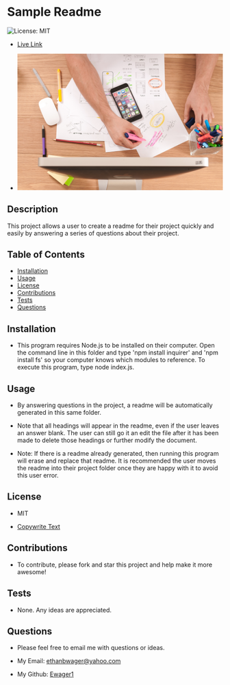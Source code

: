 # Sample Readme

![License: MIT](https://img.shields.io/badge/License-MIT-yellow.svg)

- [Live Link](http://www.google.com)

- ![Project Image](./develop/utils/projectImage/demoPic.png)

## Description

This project allows a user to create a readme for their project quickly and easily by answering a series of questions about their project.

## Table of Contents

- [Installation](#installation)
- [Usage](#usage)
- [License](#license)
- [Contributions](#contributions)
- [Tests](#tests)
- [Questions](#questions)

## Installation

- This program requires Node.js to be installed on their computer. Open the command line in this folder and type 'npm install inquirer' and 'npm install fs' so your computer knows which modules to reference. To execute this program, type node index.js.

## Usage

- By answering questions in the project, a readme will be automatically generated in this same folder.

- Note that all headings will appear in the readme, even if the user leaves an answer blank. The user can still go it an edit the file after it has been made to delete those headings or further modify the document.

- Note: If there is a readme already generated, then running this program will erase and replace that readme. It is recommended the user moves the readme into their project folder once they are happy with it to avoid this user error.

## License

- MIT

- [Copywrite Text](https://opensource.org/licenses/MIT)

## Contributions

- To contribute, please fork and star this project and help make it more awesome!

## Tests

- None. Any ideas are appreciated.

## Questions

- Please feel free to email me with questions or ideas.

- My Email: ethanbwager@yahoo.com
- My Github: [Ewager1](https://github.com/Ewager1)
